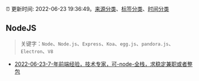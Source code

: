 :alarm_clock: 更新时间: 2022-06-23 19:36:49。[来源分类](../README.md)、[标签分类](../TAGS.md)、[时间分类](../TIMELINE.md)

## NodeJS


> 关键字：`Node`、`Node.js`、`Express`、`Koa`、`egg.js`、`pandora.js`、`Electron`、`V8`



- [2022-06-23-7-年前端经验，技术专家，可-node-全栈，求稳定兼职或者整包](https://www.v2ex.com/t/861755) 